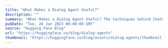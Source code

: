 ```yaml
---
title: "What Makes a Dialog Agent Useful?"
description: ""
summary: "What Makes a Dialog Agent Useful? The techniques behind ChatGPT: RLHF, IFT, CoT, Red teaming, and mo..."
pubDate: "Tue, 24 Jan 2023 00:00:00 GMT"
source: "Hugging Face Blog"
url: "https://huggingface.co/blog/dialog-agents"
thumbnail: "https://huggingface.co/blog/assets/dialog-agents/thumbnail.png"
---
```


